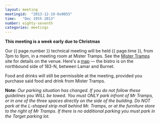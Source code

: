 ```yaml
---
layout: meeting
meetingid:  "2013-12-19-0x0055"
time:   "Dec 19th 2013"
number: eighty-seventh
categories: meetings
---
```


**This meeting is a week early due to Christmas**

Our {{ page.number }} technical meeting will be held {{ page.time }}, from
7pm to 9pm, in a meeting room at Mister Tramps. See the [Mister Tramps][TrampsWeb] site for details on the venue. Here's a [map][TrampsMap] — the bistro is on the northbound side of 183-N, between Lamar and Burnet.

Food and drinks will still be permissible at the meeting, provided you
purchase said food and drink from Mister Tramps.

**Note:** *Our parking situation has changed. If you do not follow
these guidelines you WILL be towed. You must ONLY park infront of Mr
Tramps, or in one of the three spaces directly on the side of the building.
Do NOT park at the L-shaped strip mall behind Mr. Tramps, or at the
furniture store to the right of Mr Tramps. If there is no additional
parking you must park in the Target parking lot.*


[TrampsWeb]: http://mistertramps.com/
[TrampsMap]: http://maps.google.com/maps?f=q&source=s_q&hl=en&geocode=&q=mister+tramps&aq=&sll=30.395835,-97.698202&sspn=0.012678,0.018432&ie=UTF8&hq=mister+tramps&hnear=&ll=30.3616,-97.717338&spn=0.012683,0.018432&z=16&iwloc=A
